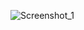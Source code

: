![Screenshot_1](https://user-images.githubusercontent.com/95370504/156600551-98616e00-242c-4ca0-95a1-5357f797b010.png)
